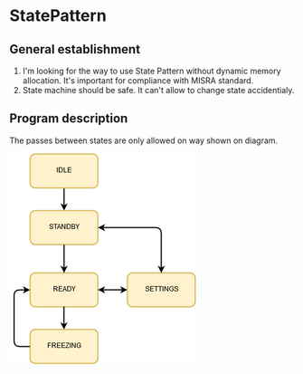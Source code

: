 # StatePattern

## General establishment
1. I'm looking for the way to use State Pattern without dynamic memory allocation. It's important for compliance with MISRA standard.
2. State machine should be safe. It can't allow to change state accidentialy. 

## Program description
The passes between states are only allowed on way shown on diagram. 

![](StateMachine.png)